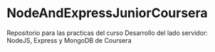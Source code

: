 # NodeAndExpressJuniorCoursera
Repositorio para las practicas del curso Desarrollo del lado servidor: NodeJS, Express y MongoDB de Coursera
